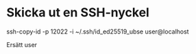 # Skicka ut en SSH-nyckel

ssh-copy-id -p 12022 -i ~/.ssh/id_ed25519_ubse user@localhost

Ersätt user 
